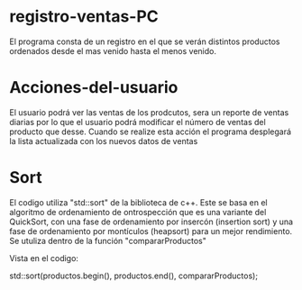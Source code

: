# registro-ventas-PC

El programa consta de un registro en el que se verán distintos productos ordenados desde el mas venido hasta el menos venido.

# Acciones-del-usuario

El usuario podrá ver las ventas de los prodcutos, sera un reporte de ventas diarias por lo que el usuario podrá modificar el número de ventas del producto que desse. Cuando se realize esta acción el programa desplegará la lista actualizada con los nuevos datos de ventas

# Sort

El codigo utiliza "std::sort" de la biblioteca de c++. Este se basa en el algoritmo de ordenamiento de ontrospección que es una variante del QuickSort, con una fase de ordenamiento por insercón (insertion sort) y una fase de ordenamiento por montículos (heapsort) para un mejor rendimiento. Se utuliza dentro de la función "compararProductos"

Vista en el codigo: 

std::sort(productos.begin(),
productos.end(),
compararProductos);

